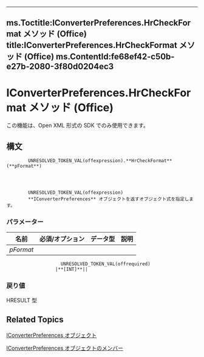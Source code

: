 

---
ms.Toctitle:IConverterPreferences.HrCheckFormat メソッド (Office)
title:IConverterPreferences.HrCheckFormat メソッド (Office)
ms.ContentId:fe68ef42-c50b-e27b-2080-3f80d0204ec3
---
# IConverterPreferences.HrCheckFormat メソッド (Office)




この機能は、Open XML 形式の SDK でのみ使用できます。

## 構文

            UNRESOLVED_TOKEN_VAL(offexpression).**HrCheckFormat**(**pFormat**)




            UNRESOLVED_TOKEN_VAL(offexpression)
            **IConverterPreferences** オブジェクトを返すオブジェクト式を指定します。

### パラメーター

|**名前**|**必須/オプション**|**データ型**|**説明**|
|---|---|---|---|
|*pFormat*|
                        UNRESOLVED_TOKEN_VAL(offrequired)
                      |**[INT]**||



### 戻り値
HRESULT 型





## Related Topics

[IConverterPreferences オブジェクト](c45e5b48-eced-32e6-1887-ff5c100ae1cc.md)

[IConverterPreferences オブジェクトのメンバー](4c3f024c-25c5-aa02-1bff-7ec9e8c2d2b3.md)




